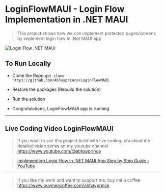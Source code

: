 # LoginFlowMAUI - Login Flow Implementation in .NET MAUI

> This project shows how we can implement protected pages/screens by implement login flow in .Net MAUI app

![Login Flow .NET MAUI](https://i9.ytimg.com/vi_webp/97G-XkuENYE/maxresdefault.webp?v=643846d9&sqp=CMjq8KEG&rs=AOn4CLDQRX2LN_84-vPF62Yzrhn1bRpSBw)

## To Run Locally
- Clone the Repo
    `git clone https://github.com/Abhayprince/LoginFlowMAUI `
    
- Restore the packages (Rebuild the solution)   

- Run the solution

- Congratulations, LoginFlowMAUI app is running
---------------------------------------
## Live Coding Video LoginFlowMAUI
> If you want to see this project build with live coding, checkout the detailed video series on my youtube channel https://www.youtube.com/@abhayprince

> [Implementing Login Flow in .NET MAUI App Step by Step Guide - YouTube](https://youtu.be/97G-XkuENYE)

-------------------------------

> If you like my work and want to support me, buy me a coffee https://www.buymeacoffee.com/abhayprince
